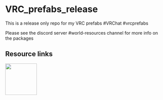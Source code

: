 # VRC_prefabs_release  

This is a release only repo for my VRC prefabs #VRChat #vrcprefabs  

Please see the discord server #world-resources channel for more info on the packages  

## Resource links
[<img src="https://discord.com/assets/fc0b01fe10a0b8c602fb0106d8189d9b.png" width="100">](https://discord.gg/damQa34rDh)
